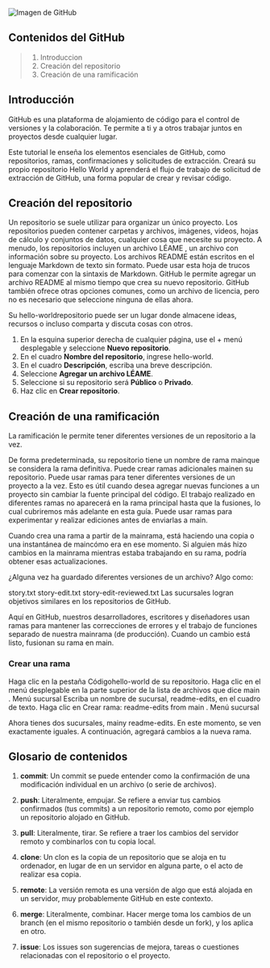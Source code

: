 ![Imagen de GitHub](https://www.trecebits.com/wp-content/uploads/2019/11/GITHUB.jpg)

## Contenidos del GitHub
> 1. Introduccion
> 1. Creación del repositorio
> 1. Creación de una ramificación

## Introducción
GitHub es una plataforma de alojamiento de código para el control de versiones y la colaboración. Te permite a ti y a otros trabajar juntos en proyectos desde cualquier lugar.

Este tutorial le enseña los elementos esenciales de GitHub, como repositorios, ramas, confirmaciones y solicitudes de extracción. Creará su propio repositorio Hello World y aprenderá el flujo de trabajo de solicitud de extracción de GitHub, una forma popular de crear y revisar código.

## Creación del repositorio
Un repositorio se suele utilizar para organizar un único proyecto. Los repositorios pueden contener carpetas y archivos, imágenes, videos, hojas de cálculo y conjuntos de datos, cualquier cosa que necesite su proyecto. A menudo, los repositorios incluyen un archivo LÉAME , un archivo con información sobre su proyecto. Los archivos README están escritos en el lenguaje Markdown de texto sin formato. Puede usar esta hoja de trucos para comenzar con la sintaxis de Markdown. GitHub le permite agregar un archivo README al mismo tiempo que crea su nuevo repositorio. GitHub también ofrece otras opciones comunes, como un archivo de licencia, pero no es necesario que seleccione ninguna de ellas ahora.

Su hello-worldrepositorio puede ser un lugar donde almacene ideas, recursos o incluso comparta y discuta cosas con otros.

1. En la esquina superior derecha de cualquier página, use el + menú desplegable y seleccione **Nuevo repositorio**.
2. En el cuadro **Nombre del repositorio**, ingrese hello-world.
3. En el cuadro **Descripción**, escriba una breve descripción.
4. Seleccione **Agregar un archivo LÉAME**.
5. Seleccione si su repositorio será **Público** o **Privado**.
6. Haz clic en **Crear repositorio**.

## Creación de una ramificación
La ramificación le permite tener diferentes versiones de un repositorio a la vez.

De forma predeterminada, su repositorio tiene un nombre de rama mainque se considera la rama definitiva. Puede crear ramas adicionales mainen su repositorio. Puede usar ramas para tener diferentes versiones de un proyecto a la vez. Esto es útil cuando desea agregar nuevas funciones a un proyecto sin cambiar la fuente principal del código. El trabajo realizado en diferentes ramas no aparecerá en la rama principal hasta que la fusiones, lo cual cubriremos más adelante en esta guía. Puede usar ramas para experimentar y realizar ediciones antes de enviarlas a main.

Cuando crea una rama a partir de la mainrama, está haciendo una copia o una instantánea de maincómo era en ese momento. Si alguien más hizo cambios en la mainrama mientras estaba trabajando en su rama, podría obtener esas actualizaciones.

¿Alguna vez ha guardado diferentes versiones de un archivo? Algo como:

story.txt
story-edit.txt
story-edit-reviewed.txt
Las sucursales logran objetivos similares en los repositorios de GitHub.

Aquí en GitHub, nuestros desarrolladores, escritores y diseñadores usan ramas para mantener las correcciones de errores y el trabajo de funciones separado de nuestra mainrama (de producción). Cuando un cambio está listo, fusionan su rama en main.

### Crear una rama
Haga clic en la pestaña Códigohello-world de su repositorio.
Haga clic en el menú desplegable en la parte superior de la lista de archivos que dice main .
Menú sucursal
Escriba un nombre de sucursal, readme-edits, en el cuadro de texto.
Haga clic en Crear rama: readme-edits from main .
Menú sucursal

Ahora tienes dos sucursales, mainy readme-edits. En este momento, se ven exactamente iguales. A continuación, agregará cambios a la nueva rama.

## Glosario de contenidos
1. **commit**: Un commit se puede entender como la confirmación de una modificación individual en un archivo (o serie de archivos). 

2. **push**: Literalmente, empujar. Se refiere a enviar tus cambios confirmados (tus commits) a un repositorio remoto, como por ejemplo un repositorio alojado en GitHub.

3. **pull**: Literalmente, tirar. Se refiere a traer los cambios del servidor remoto y combinarlos con tu copia local. 

4. **clone**: Un clon es la copia de un repositorio que se aloja en tu ordenador, en lugar de en un servidor en alguna parte, o el acto de realizar esa copia.

5. **remote**: La versión remota es una versión de algo que está alojada en un servidor, muy probablemente GitHub en este contexto.

6. **merge**: Literalmente, combinar. Hacer merge toma los cambios de un branch (en el mismo repositorio o también desde un fork), y los aplica en otro.

7. **issue**: Los issues son sugerencias de mejora, tareas o cuestiones relacionadas con el repositorio o el proyecto.